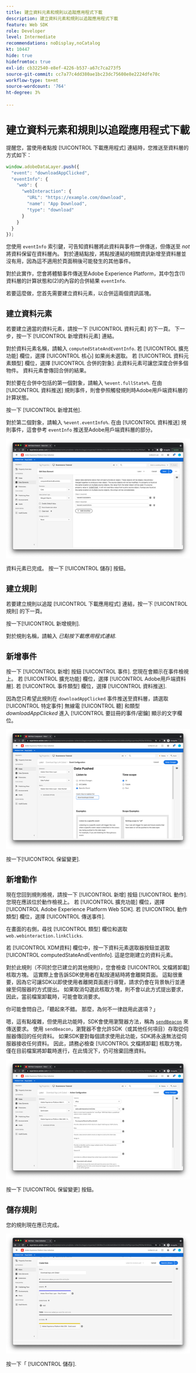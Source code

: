 ```yaml
---
title: 建立資料元素和規則以追蹤應用程式下載
description: 建立資料元素和規則以追蹤應用程式下載
feature: Web SDK
role: Developer
level: Intermediate
recommendations: noDisplay,noCatalog
kt: 10447
hide: true
hidefromtoc: true
exl-id: cb322540-e8ef-4226-b537-a67c7ca273f5
source-git-commit: cc7a77c4dd380ae1bc23dc75608e8e2224dfe78c
workflow-type: tm+mt
source-wordcount: '764'
ht-degree: 3%

---
```


# 建立資料元素和規則以追蹤應用程式下載

提醒您，當使用者點按 [!UICONTROL 下載應用程式] 連結時，您推送至資料層的方式如下：

```js
window.adobeDataLayer.push({
  "event": "downloadAppClicked",
  "eventInfo": {
    "web": {
      "webInteraction": {
        "URL": "https://example.com/download",
        "name": "App Download",
        "type": "download"
      }
    }
  }
});
```

您使用 `eventInfo` 索引鍵，可告知資料層將此資料與事件一併傳送，但傳送至 _not_ 將資料保留在資料層內。 對於連結點按，將點按連結的相關資訊新增至資料層並沒有用，因為這不適用於頁面稍後可能發生的其他事件。

對於此實作，您會將體驗事件傳送至Adobe Experience Platform，其中包含(1)資料層的計算狀態和(2)的內容的合併結果 `eventInfo`.

若要這麼做，您首先需要建立資料元素，以合併這兩個資訊區塊。

## 建立資料元素

若要建立適當的資料元素，請按一下 [!UICONTROL 資料元素] 的下一頁。 下一步，按一下 [!UICONTROL 新增資料元素] 連結。

對於資料元素名稱，請輸入 `computedStateAndEventInfo`. 若 [!UICONTROL 擴充功能] 欄位，選擇 [!UICONTROL 核心] 如果尚未選取。 若 [!UICONTROL 資料元素類型] 欄位，選擇 [!UICONTROL 合併的對象]. 此資料元素可讓您深度合併多個物件。 資料元素會傳回合併的結果。

對於要在合併中包括的第一個對象，請輸入 `%event.fullState%`. 在由 [!UICONTROL 資料推送] 規則事件，則會參照觸發規則時Adobe用戶端資料層的計算狀態。

按一下 [!UICONTROL 新增其他].

對於第二個對象，請輸入 `%event.eventInfo%`. 在由 [!UICONTROL 資料推送] 規則事件，這會參考 `eventInfo` 推送至Adobe用戶端資料層的部分。

![computedStateAndEventInfo資料元素](../../../assets/implementation-strategy/computed-state-and-event-info-data-element.png)

資料元素已完成。 按一下 [!UICONTROL 儲存] 按鈕。

## 建立規則

若要建立規則以追蹤 [!UICONTROL 下載應用程式] 連結，按一下 [!UICONTROL 規則] 的下一頁。

按一下[!UICONTROL 新增規則].

對於規則名稱，請輸入 _已點按下載應用程式連結_.

## 新增事件

按一下 [!UICONTROL 新增] 按鈕 [!UICONTROL 事件]. 您現在會顯示在事件檢視上。 若 [!UICONTROL 擴充功能] 欄位，選擇 [!UICONTROL Adobe用戶端資料層]. 若 [!UICONTROL 事件類型] 欄位，選擇 [!UICONTROL 資料推送].

因為您只希望此規則在 `downloadAppClicked` 事件推送至資料層，請選取 [!UICONTROL 特定事件] 無線電 [!UICONTROL 聽] 和類型 _downloadAppClicked_ 進入 [!UICONTROL 要註冊的事件/密鑰]  顯示的文字欄位。

![下載應用程式點擊事件](../../../assets/implementation-strategy/download-app-clicked-event.png)

按一下[!UICONTROL 保留變更].

## 新增動作

現在您回到規則檢視，請按一下 [!UICONTROL 新增] 按鈕 [!UICONTROL 動作]. 您現在應該位於動作檢視上。 若 [!UICONTROL 擴充功能] 欄位，選擇 [!UICONTROL Adobe Experience Platform Web SDK]. 若 [!UICONTROL 動作類型] 欄位，選擇 [!UICONTROL 傳送事件].

在畫面的右側，尋找 [!UICONTROL 類型] 欄位和選取 `web.webinteraction.linkClicks`.

若 [!UICONTROL XDM資料] 欄位中，按一下資料元素選取器按鈕並選取 [!UICONTROL computedStateAndEventInfo]. 這是您剛建立的資料元素。

對於此規則（不同於您已建立的其他規則），您會檢查 [!UICONTROL 文檔將卸載] 核取方塊。 這實際上會告訴SDK使用者在點按連結時將會離開頁面。 這點很重要，因為它可讓SDK以即使使用者離開頁面進行導覽，請求仍會在背景執行並連線至伺服器的方式提出。 如果取消勾選此核取方塊，則不會以此方式提出要求，因此，當前檔案卸載時，可能會取消要求。

你可能會問自己，「聽起來不錯。 那麼，為何不一律啟用此選項？」

嗯，這有點複雜，但使用此功能時，SDK會使用瀏覽器方法，稱為 [`sendBeacon`](https://developer.mozilla.org/zh-TW/docs/Web/API/Navigator/sendBeacon) 來傳送要求。 使用 `sendBeacon`，瀏覽器不會允許SDK（或其他任何項目）存取從伺服器傳回的任何資料。 如果SDK要對每個請求使用此功能，SDK將永遠無法從伺服器接收任何資料。 因此，請務必檢查 [!UICONTROL 文檔將卸載] 核取方塊，僅在目前檔案將卸載時進行，在此情況下，仍可捨棄回應資料。

![文檔將卸載複選框](../../../assets/implementation-strategy/document-will-unload.png)

按一下 [!UICONTROL 保留變更] 按鈕。

## 儲存規則

您的規則現在應已完成。

![下載應用程式連結點擊規則](../../../assets/implementation-strategy/download-app-link-clicked-rule.png)

按一下「 [!UICONTROL 儲存].

